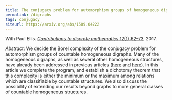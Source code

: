 ```yaml
---
title: The conjugacy problem for automorphism groups of homogeneous digraphs
permalink: /digraphs
tags: conjugacy
siteurl: https://arxiv.org/abs/1509.04222
---
```


With Paul Ellis. [*Contributions to discrete mathematics* 12(1):62–73](https://doi.org/10.11575/cdm.v12i1.62551), 2017.<!--more-->

*Abstract*: We decide the Borel complexity of the conjugacy problem for automorphism groups of countable homogeneous digraphs. Many of the homogeneous digraphs, as well as several other homogeneous structures, have already been addressed in previous articles ([here](/summer) and [here](/conjugacy)). In this article we complete the program, and establish a dichotomy theorem that this complexity is either the minimum or the maximum among relations which are classifiable by countable structures. We also discuss the possibility of extending our results beyond graphs to more general classes of countable homogeneous structures.
